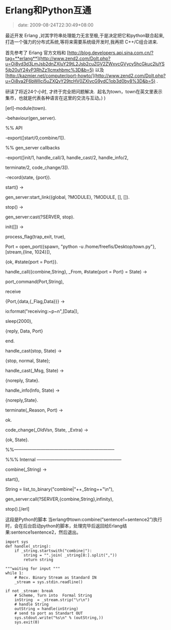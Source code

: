 # Erlang和Python互通
>date: 2009-08-24T22:30:49+08:00


最近开发 Erlang ,对其字符串处理能力无言至极,于是决定把它和python联合起来,打造一个强力的分布式系统,等将来需要系统级开发时,我再把 C++/C组合进来.


首先参考了 Erlang 官方文档和 [http://blog.developers.api.sina.com.cn/?tag=**erlang**](http://www.zend2.com/DoIt.php?u=Oi8vd3d3LmJsb2dnZXIuY29tL2Jsb2cuZGV2ZWxvcGVycy5hcGkuc2luYS5jb20uY24vP3RhZz1lcmxhbmc%3D&b=5) 以及 [http://kazmier.net/computer/port-howto/](http://www.zend2.com/DoIt.php?u=Oi8va2F6bWllci5uZXQvY29tcHV0ZXIvcG9ydC1ob3d0by8%3D&b=5) .


研读了将近24个小时, 才终于完全把问题解决.  起名为town，town在英文里表示集市，也就是代表各种语言在这里的交流与互动。) )  

  

[erl]-module(town).  

-behaviour(gen\_server).


%% API  

-export([start/0,combine/1]).


%% gen\_server callbacks  

-export([init/1, handle\_call/3, handle\_cast/2, handle\_info/2,  

terminate/2, code\_change/3]).  

-record(state, {port}).


start() -&gt;  

gen\_server:start\_link({global, ?MODULE}, ?MODULE, [], []).  

stop() -&gt;  

gen\_server:cast(?SERVER, stop).  

init([]) -&gt;  

process\_flag(trap\_exit, true),  

Port = open\_port({spawn, "python -u /home/freefis/Desktop/town.py"},[stream,{line, 1024}]),  

{ok, #state{port = Port}}.


handle\_call({combine,String}, \_From, #state{port = Port} = State) -&gt;  

port\_command(Port,String),  

receive  

{Port,{data,{\_Flag,Data}}} -&gt;  

io:format("receiving:~p~n",[Data]),  

sleep(2000),  

{reply, Data, Port}  

end.  

handle\_cast(stop, State) -&gt;  

{stop, normal, State};  

handle\_cast(\_Msg, State) -&gt;  

{noreply, State}.


handle\_info(Info, State) -&gt;  

{noreply,State}.


terminate(\_Reason, Port) -&gt;  

ok.


code\_change(\_OldVsn, State, \_Extra) -&gt;  

{ok, State}.


%%——————————————————————–  

%%% Internal ———————————————————  

combine(\_String) -&gt;  

start(),  

String = list\_to\_binary("combine|"++\_String++"\n"),  

gen\_server:call(?SERVER,{combine,String},infinity),  

stop().[/erl]  

这段是Python的脚本 当erlang中town:combine(“sentence1+sentence2”)执行时，会在后台启动python的脚本，处理完毕后返回给Erlang结果:sentence1sentence2，然后退出。 



```
import sys
def handle(_string):
    if _string.startswith("combine|"):
        string = "".join( _string[8:].split(","))
        return string

"""waiting for input """
while 1:
    # Recv. Binary Stream as Standard IN
    _stream = sys.stdin.readline()

if not _stream: break
    # Scheme, Turn into  Formal String
    inString  = _stream.strip("\r\n")
    # handle String
    outString = handle(inString)
    # send to port as Standart OUT
    sys.stdout.write("%s\n" % (outString,))
    sys.exit(0)
```


